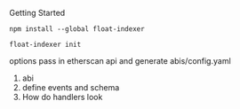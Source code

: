 Getting Started

`npm install --global float-indexer`

`float-indexer init`

options pass in etherscan api and generate abis/config.yaml

1. abi
2. define events and schema
3. How do handlers look


